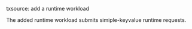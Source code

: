 txsource: add a runtime workload

The added runtime workload submits simiple-keyvalue runtime requests.
